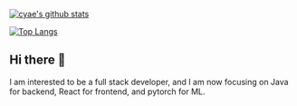 [![cyae's github stats](https://github-readme-stats.vercel.app/api?username=cyae&show_icons=true&theme=vue)](https://github.com/cyae)

[![Top Langs](https://github-readme-stats-i270cdk5i-florianbussmann.vercel.app/api/top-langs/?username=cyae&layout=compact&theme=vue&include_forks=true)](https://github.com/cyae)

## Hi there 👋

I am interested to be a full stack developer, and I am now focusing on Java for backend, React for frontend, and pytorch for ML.
